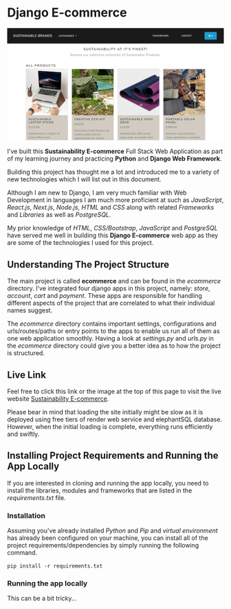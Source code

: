 # Django E-commerce

[![Screenshot of the storefront of the website.](/static/media/images/sustainability-ecommerce-screenshot.png)][Sustainability E-commerce website live link]

I've built this **Sustainability E-commerce** Full Stack Web Application as part of my learning journey and practicing **Python** and **Django Web Framework**.

Building this project has thought me a lot and introduced me to a variety of new technologies which I will list out in this document.

Although I am new to Django, I am very much familiar with Web Development in languages I am much more proficient at such as _JavaScript_, _React.js_, _Next.js_, _Node.js_, _HTML_ and _CSS_ along with related _Frameworks_ and _Libraries_ as well as _PostgreSQL_.

My prior knowledge of _HTML_, _CSS/Bootstrap_, _JavaScript_ and _PostgreSQL_ have served me well in building this **Django E-commerce** web app as they are some of the technologies I used for this project.

## Understanding The Project Structure

The main project is called **ecommerce** and can be found in the _ecommerce_ directory. I've integrated four django apps in this project, namely: _store_, _account_, _cart_ and _payment_. These apps are responsible for handling different aspects of the project that are correlated to what their individual names suggest.

The _ecommerce_ directory contains important settings, configurations and urls/routes/paths or entry points to the apps to enable us run all of them as one web application smoothly. Having a look at _settings.py_ and _urls.py_ in the _ecommerce_ directory could give you a better idea as to how the project is structured.

## Live Link

Feel free to click this link or the image at the top of this page to visit the live website [Sustainability E-commerce][Sustainability E-commerce website live link].


Please bear in mind that loading the site initially might be slow as it is deployed using free tiers of render web service and elephantSQL database. However, when the initial loading is complete, everything runs efficiently and swiftly.


## Installing Project Requirements and Running the App Locally

If you are interested in cloning and running the app locally, you need to install the libraries, modules and frameworks that are listed in the *requirements.txt* file.

### Installation

Assuming you've already installed *Python* and *Pip* and *virtual environment* has already been configured on your machine, you can install all of the project requirements/dependencies by simply running the following command.
```
pip install -r requirements.txt
```

### Running the app locally

This can be a bit tricky...


[Sustainability E-commerce website live link]: https://sustainability-ecommerce.onrender.com/